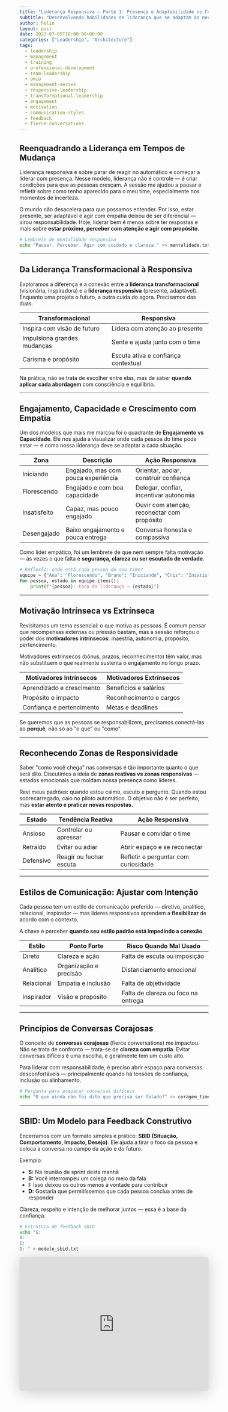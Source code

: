 ```yaml
---
title: "Liderança Responsiva – Parte 1: Presença e Adaptabilidade no Cotidiano"
subtitle: "Desenvolvendo habilidades de liderança que se adaptam às necessidades da equipe e circunstâncias"
author: helio
layout: post
date: 2023-07-05T10:00:00+00:00
categories: ["Leadership", "Architecture"]
tags:
  - leadership
  - management
  - training
  - professional-development
  - team-leadership
  - omio
  - management-series
  - responsive-leadership
  - transformational-leadership
  - engagement
  - motivation
  - communication-styles
  - feedback
  - fierce-conversations
---
```


## Reenquadrando a Liderança em Tempos de Mudança

Liderança responsiva é sobre parar de reagir no automático e começar a liderar com presença. Nesse modelo, liderança não é controle — é criar condições para que as pessoas cresçam. A sessão me ajudou a pausar e refletir sobre como tenho aparecido para o meu time, especialmente nos momentos de incerteza.

O mundo não desacelera para que possamos entender. Por isso, estar presente, ser adaptável e agir com empatia deixou de ser diferencial — virou responsabilidade. Hoje, liderar bem é menos sobre ter respostas e mais sobre **estar próximo, perceber com atenção e agir com propósito.**

```bash
# Lembrete de mentalidade responsiva
echo "Pausar. Perceber. Agir com cuidado e clareza." >> mentalidade.txt
```

---

## Da Liderança Transformacional à Responsiva

Exploramos a diferença e a conexão entre a **liderança transformacional** (visionária, inspiradora) e a **liderança responsiva** (presente, adaptável). Enquanto uma projeta o futuro, a outra cuida do agora. Precisamos das duas.

| Transformacional            | Responsiva                          |
| --------------------------- | ----------------------------------- |
| Inspira com visão de futuro | Lidera com atenção ao presente      |
| Impulsiona grandes mudanças | Sente e ajusta junto com o time     |
| Carisma e propósito         | Escuta ativa e confiança contextual |

Na prática, não se trata de escolher entre elas, mas de saber **quando aplicar cada abordagem** com consciência e equilíbrio.

---

## Engajamento, Capacidade e Crescimento com Empatia

Um dos modelos que mais me marcou foi o quadrante de **Engajamento vs Capacidade**. Ele nos ajuda a visualizar onde cada pessoa do time pode estar — e como nossa liderança deve se adaptar a cada situação.

| Zona         | Descrição                           | Ação Responsiva                             |
| ------------ | ----------------------------------- | ------------------------------------------- |
| Iniciando    | Engajado, mas com pouca experiência | Orientar, apoiar, construir confiança       |
| Florescendo  | Engajado e com boa capacidade       | Delegar, confiar, incentivar autonomia      |
| Insatisfeito | Capaz, mas pouco engajado           | Ouvir com atenção, reconectar com propósito |
| Desengajado  | Baixo engajamento e pouca entrega   | Conversa honesta e compassiva               |

Como líder empático, foi um lembrete de que nem sempre falta motivação — às vezes o que falta é **segurança, clareza ou ser escutado de verdade**.

```python
# Reflexão: onde está cada pessoa do seu time?
equipe = {"Ana": "Florescendo", "Bruno": "Iniciando", "Cris": "Insatisfeito", "Duda": "Desengajado"}
for pessoa, estado in equipe.items():
    print(f"{pessoa}: Foco da liderança → {estado}")
```

---

## Motivação Intrínseca vs Extrínseca

Revisitamos um tema essencial: o que motiva as pessoas. É comum pensar que recompensas externas ou pressão bastam, mas a sessão reforçou o poder dos **motivadores intrínsecos**: maestria, autonomia, propósito, pertencimento.

Motivadores extrínsecos (bônus, prazos, reconhecimento) têm valor, mas não substituem o que realmente sustenta o engajamento no longo prazo.

| Motivadores Intrínsecos   | Motivadores Extrínsecos |
| ------------------------- | ----------------------- |
| Aprendizado e crescimento | Benefícios e salários   |
| Propósito e impacto       | Reconhecimento e cargos |
| Confiança e pertencimento | Metas e deadlines       |

Se queremos que as pessoas se responsabilizem, precisamos conectá-las ao **porquê**, não só ao "o que" ou "como".

---

## Reconhecendo Zonas de Responsividade

Saber "como você chega" nas conversas é tão importante quanto o que será dito. Discutimos a ideia de **zonas reativas vs zonas responsivas** — estados emocionais que moldam nossa presença como líderes.

Revi meus padrões: quando estou calmo, escuto e pergunto. Quando estou sobrecarregado, caio no piloto automático. O objetivo não é ser perfeito, mas **estar atento e praticar novas respostas.**

| Estado    | Tendência Reativa       | Ação Responsiva                      |
| --------- | ----------------------- | ------------------------------------ |
| Ansioso   | Controlar ou apressar   | Pausar e convidar o time             |
| Retraído  | Evitar ou adiar         | Abrir espaço e se reconectar         |
| Defensivo | Reagir ou fechar escuta | Refletir e perguntar com curiosidade |

---

## Estilos de Comunicação: Ajustar com Intenção

Cada pessoa tem um estilo de comunicação preferido — diretivo, analítico, relacional, inspirador — mas líderes responsivos aprendem a **flexibilizar** de acordo com o contexto.

A chave é perceber **quando seu estilo padrão está impedindo a conexão**.

| Estilo     | Ponto Forte            | Risco Quando Mal Usado              |
| ---------- | ---------------------- | ----------------------------------- |
| Direto     | Clareza e ação         | Falta de escuta ou imposição        |
| Analítico  | Organização e precisão | Distanciamento emocional            |
| Relacional | Empatia e inclusão     | Falta de objetividade               |
| Inspirador | Visão e propósito      | Falta de clareza ou foco na entrega |

---

## Princípios de Conversas Corajosas

O conceito de **conversas corajosas** (fierce conversations) me impactou. Não se trata de confronto — trata-se de **clareza com empatia**. Evitar conversas difíceis é uma escolha, e geralmente tem um custo alto.

Para liderar com responsabilidade, é preciso abrir espaço para conversas desconfortáveis — principalmente quando há tensões de confiança, inclusão ou alinhamento.

```bash
# Pergunta para preparar conversas difíceis
echo "O que ainda não foi dito que precisa ser falado?" >> coragem_time.txt
```

---

## SBID: Um Modelo para Feedback Construtivo

Encerramos com um formato simples e prático: **SBID (Situação, Comportamento, Impacto, Desejo)**. Ele ajuda a tirar o foco da pessoa e coloca a conversa no campo da ação e do futuro.

Exemplo:

- **S:** Na reunião de sprint desta manhã
- **B:** Você interrompeu um colega no meio da fala
- **I:** Isso deixou os outros menos à vontade para contribuir
- **D:** Gostaria que permitíssemos que cada pessoa conclua antes de responder

Clareza, respeito e intenção de melhorar juntos — essa é a base da confiança.

```bash
# Estrutura de feedback SBID
echo "S:
B:
I:
D: " > modelo_sbid.txt
```

<iframe class="speakerdeck-iframe" frameborder="0" src="https://speakerdeck.com/player/525cf6d9073f42f9b568c3881c951b9b" title="Responsive Leadership" allowfullscreen="true" style="border: 0px; background: padding-box padding-box rgba(0, 0, 0, 0.1); margin: 0px; padding: 0px; border-radius: 6px; box-shadow: rgba(0, 0, 0, 0.2) 0px 5px 40px; width: 100%; height: auto; aspect-ratio: 560 / 394;" data-ratio="1.4213197969543148"></iframe>
